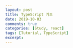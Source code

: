 ```yaml
---
layout: post
title: TypeScript 기초
date: 2019-10-03
comments: true
categories: [Study, react]
tags: [Tutorial, TypeScript]
excerpt:
---
```

